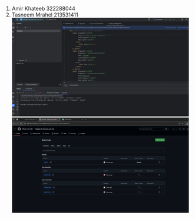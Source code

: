 1. Amir Khateeb 322288044
2. Tasneem Mrahel 213531411
![screenshot1](pic1.png)
![screenshot2](pic2.png)